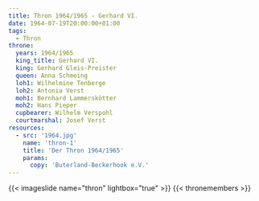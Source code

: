 ```yaml
---
title: Thron 1964/1965 - Gerhard VI.
date: 1964-07-19T20:00:00+01:00
tags:
  - Thron
throne:
  years: 1964/1965
  king_title: Gerhard VI.
  king: Gerhard Gleis-Preister
  queen: Anna Schmeing
  loh1: Wilhelmine Tenberge
  loh2: Antonia Verst
  moh1: Bernhard Lammerskötter
  moh2: Hans Pieper
  cupbearer: Wilhelm Verspohl
  courtmarshal: Josef Verst
resources:
  - src: '1964.jpg'
    name: 'thron-1'
    title: 'Der Thron 1964/1965'
    params:
      copy: 'Buterland-Beckerhook e.V.'
---
```

{{< imageslide name="thron" lightbox="true" >}}
{{< thronemembers >}}
